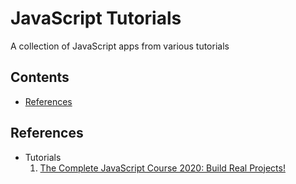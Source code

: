 # JavaScript Tutorials

A collection of JavaScript apps from various tutorials

## Contents

* [References](#references)

## References

* Tutorials
    1. [The Complete JavaScript Course 2020: Build Real Projects!](https://www.udemy.com/share/101WfeAkcfeVtUR3g=/)

